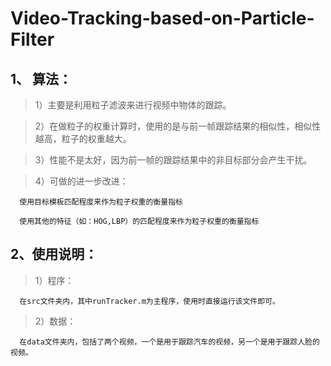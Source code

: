 # Video-Tracking-based-on-Particle-Filter

## 1、 算法：

>  1）主要是利用粒子滤波来进行视频中物体的跟踪。
    
>  2）在做粒子的权重计算时，使用的是与前一帧跟踪结果的相似性，相似性越高，粒子的权重越大。
  
>  3）性能不是太好，因为前一帧的跟踪结果中的非目标部分会产生干扰。
  
>  4）可做的进一步改进：
      
      使用目标模板匹配程度来作为粒子权重的衡量指标
      
      使用其他的特征（如：HOG,LBP）的匹配程度来作为粒子权重的衡量指标

## 2、使用说明：

>  1）程序：
      
      在src文件夹内，其中runTracker.m为主程序，使用时直接运行该文件即可。
      
>  2）数据：
      
      在data文件夹内，包括了两个视频，一个是用于跟踪汽车的视频，另一个是用于跟踪人脸的视频。
